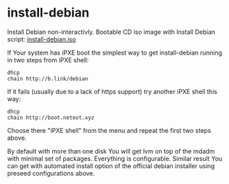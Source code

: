 # install-debian
Install Debian non-interactivly. Bootable CD iso image with Install Debian script: [install-debian.iso](https://github.com/vstavrinov/install-debian/releases/latest/download/install-debian.iso)

If Your system has iPXE boot the simplest way to get install-debian running in two steps from iPXE shell:

```
dhcp
chain http://b.link/debian
```
If it fails (usually due to a lack of  https support) try another iPXE shell this way:

```
dhcp
chain http://boot.netoot.xyz
```
Choose there "iPXE shell" from the menu and repeat the first two steps above.

By default with more than one disk You will get lvm on top of the mdadm with minimal set of packages. Everything is configurable. Similar result You can get with automated install option of the official debian installer using preseed configurations above.
